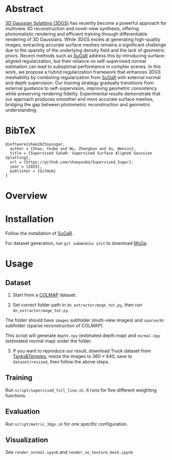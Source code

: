 # Abstract

[3D Gaussian Splatting (3DGS)](https://repo-sam.inria.fr/fungraph/3d-gaussian-splatting/) has recently become a powerful approach for multiview 3D reconstruction and novel-view synthesis, offering photorealistic rendering and efficient training through differentiable rendering of 3D Gaussians. While 3DGS excels at generating high-quality images, extracting accurate surface meshes remains a significant challenge due to the sparsity of the underlying density field and the lack of geometric priors. Recent methods such as [SuGaR](https://anttwo.github.io/sugar/) address this by introducing surface-aligned regularization, but their reliance on self-supervised normal estimation can lead to suboptimal performance in complex scenes. In this work, we propose a hybrid regularization framework that enhances 3DGS meshability by combining regularization from [SuGaR](https://anttwo.github.io/sugar/) with external normal and depth supervision. Our training strategy gradually transitions from external guidance to self-supervision, improving geometric consistency while preserving rendering fidelity. Experimental results demonstrate that our approach produces smoother and more accurate surface meshes, bridging the gap between photometric reconstruction and geometric understanding.

# BibTeX

```
@software{shao2025spsugar,
  author = {Shao, Youbo and Wu, Zhengkun and Xu, Wenxin},
  title = {Supervised SuGaR: Supervised Surface Aligned Gaussian Splatting},
  url = {https://github.com/shaoyoubo/Supervised_Sugar},
  year = {2025},
  publisher = {GitHub}
}
```

# Overview



# Installation

Follow the installation of [SuGaR](https://anttwo.github.io/sugar/).

For dataset generation, run `git submodule init` to download [MoGe](https://github.com/microsoft/MoGe.git).

# Usage

## Dataset

1. Start from a [COLMAP](https://github.com/colmap/colmap) dataset.

2. Set correct folder path in `dn_extractor/moge_tot.py`, then run `dn_extractor/moge_tot.py`.

The folder should have `images` subfolder (multi-view images) and `sparse/0/` subfolder (sparse reconstruction of COLMAP).

This script will generate `depth.npy` (estimated depth map) and `normal.npy` (estimated normal map) under the folder.

3. If you want to reproduce our result, download Truck dataset from [Tanks&Temples](https://www.tanksandtemples.org/download/), resize the images to $360 \times 640$, save to `dataset/resized`, then follow the above steps.

## Training

Run `script/supervised_full_line.sh`. It runs for five different weighting functions.

## Evaluation

Run `script/metric_3dgs.sh` for one specific configuration.

## Visualization

See `render_normal.ipynb` and `render_no_texture_mesh.ipynb`

